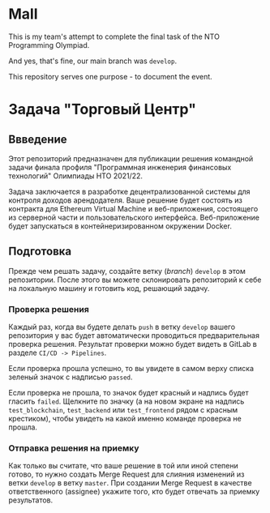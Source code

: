 # Mall

This is my team's attempt to complete the final task of the NTO Programming Olympiad.

And yes, that's fine, our main branch was `develop`.

This repository serves one purpose - to document the event.

Задача "Торговый Центр"
====

## Ввведение

Этот репозиторий предназначен для публикации решения командной задачи финала профиля "Программная инженерия финансовых технологий" Олимпиады НТО 2021/22.

Задача заключается в разработке децентрализованной системы для контроля доходов арендодателя. Ваше решение будет состоять из контракта для Ethereum Virtual Machine и веб-приложения, состоящего из серверной части и пользовательского интерфейса. Веб-приложение будет запускаться в контейнеризированном окружении Docker.

## Подготовка

Прежде чем решать задачу, создайте ветку (_branch_) `develop` в этом репозитории. После этого вы можете склонировать репозиторий к себе на локальную машину и готовить код, решающий задачу.

### Проверка решения

Каждый раз, когда вы будете делать `push` в ветку `develop` вашего репозитория у вас будет автоматически проводиться предварительная проверка решения. Результат проверки можно будет видеть в GitLab в разделе `CI/CD -> Pipelines`.

Если проверка прошла успешно, то вы увидете в самом верху списка зеленый значок с надписью `passed`.

Если проверка не прошла, то значок будет красный и надпись будет гласить `failed`. Щелкните по значку (а на новом экране на надпись `test_blockchain`, `test_backend` или `test_frontend` рядом с красным крестиком), чтобы увидеть на какой именно команде проверка не прошла.

### Отправка решения на приемку

Как только вы считате, что ваше решение в той или иной степени готово, то нужно создать Merge Request для слияния изменений из ветки `develop` в ветку `master`. При создании Merge Request в качестве ответственного (assignee) укажите того, кто будет отвечать за приемку результатов.
